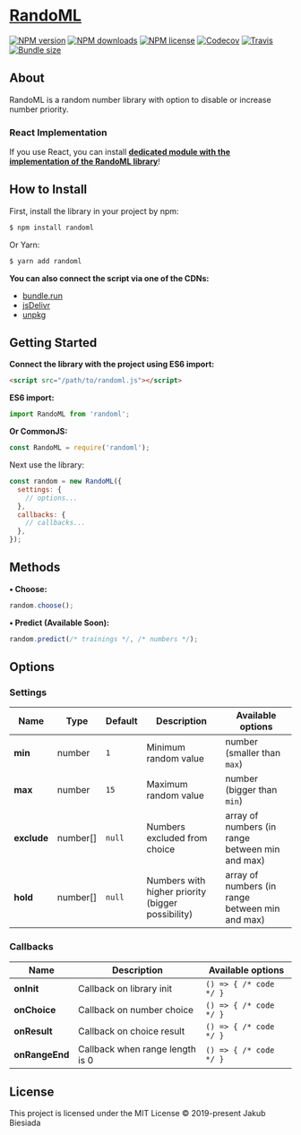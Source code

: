 # [RandoML](https://github.com/randoml-js/randoml)

[![NPM version](https://img.shields.io/npm/v/randoml?style=flat-square)](https://www.npmjs.com/package/randoml)
[![NPM downloads](https://img.shields.io/npm/dm/randoml?style=flat-square)](https://www.npmjs.com/package/randoml)
[![NPM license](https://img.shields.io/npm/l/randoml?style=flat-square)](https://www.npmjs.com/package/randoml)
[![Codecov](https://img.shields.io/codecov/c/github/randoml-js/randoml?style=flat-square)](https://codecov.io/gh/randoml-js/randoml)
[![Travis](https://img.shields.io/travis/com/randoml-js/randoml/main?style=flat-square)](https://app.travis-ci.com/github/randoml-js/randoml)
[![Bundle size](https://img.shields.io/bundlephobia/min/randoml?style=flat-square)](https://bundlephobia.com/result?p=randoml)

## About

RandoML is a random number library with option to disable or increase number priority.

### React Implementation

If you use React, you can install **[dedicated module with the implementation of the RandoML library](https://github.com/randoml-js/react-randoml/)**!

## How to Install

First, install the library in your project by npm:

```sh
$ npm install randoml
```

Or Yarn:

```sh
$ yarn add randoml
```

**You can also connect the script via one of the CDNs:**

- [bundle.run](https://bundle.run/randoml)
- [jsDelivr](https://cdn.jsdelivr.net/npm/randoml/)
- [unpkg](https://unpkg.com/randoml/)

## Getting Started

**Connect the library with the project using ES6 import:**

```html
<script src="/path/to/randoml.js"></script>
```

**ES6 import:**

```js
import RandoML from 'randoml';
```

**Or CommonJS:**

```js
const RandoML = require('randoml');
```

Next use the library:

```js
const random = new RandoML({
  settings: {
    // options...
  },
  callbacks: {
    // callbacks...
  },
});
```

## Methods

**&bull; Choose:**

```js
random.choose();
```

**&bull; Predict (Available Soon):**

```js
random.predict(/* trainings */, /* numbers */);
```

## Options

### Settings

| Name        | Type     | Default | Description                                       | Available options                               |
| ----------- | -------- | ------- | ------------------------------------------------- | ----------------------------------------------- |
| **min**     | number   | `1`     | Minimum random value                              | number (smaller than `max`)                     |
| **max**     | number   | `15`    | Maximum random value                              | number (bigger than `min`)                      |
| **exclude** | number[] | `null`  | Numbers excluded from choice                      | array of numbers (in range between min and max) |
| **hold**    | number[] | `null`  | Numbers with higher priority (bigger possibility) | array of numbers (in range between min and max) |

### Callbacks

| Name           | Description                     | Available options      |
| -------------- | ------------------------------- | ---------------------- |
| **onInit**     | Callback on library init        | `() => { /* code */ }` |
| **onChoice**   | Callback on number choice       | `() => { /* code */ }` |
| **onResult**   | Callback on choice result       | `() => { /* code */ }` |
| **onRangeEnd** | Callback when range length is 0 | `() => { /* code */ }` |

## License

This project is licensed under the MIT License © 2019-present Jakub Biesiada
